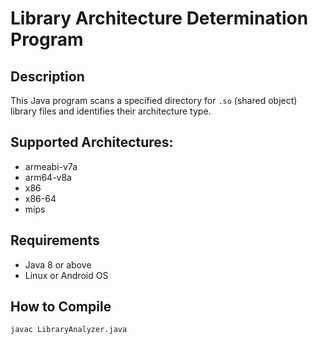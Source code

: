 # Library Architecture Determination Program

## Description
This Java program scans a specified directory for `.so` (shared object) library files and identifies their architecture type.

## Supported Architectures:
- armeabi-v7a
- arm64-v8a
- x86
- x86-64
- mips

## Requirements
- Java 8 or above
- Linux or Android OS

## How to Compile
```bash
javac LibraryAnalyzer.java
